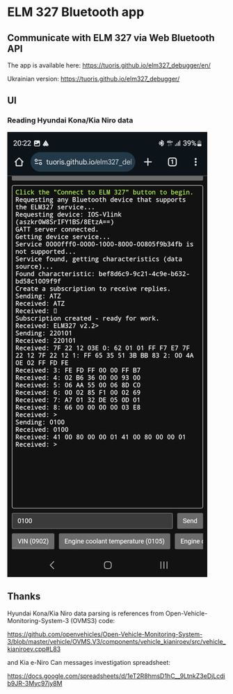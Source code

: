 # ELM 327 Bluetooth app

## Communicate with ELM 327 via Web Bluetooth API

The app is available here: https://tuoris.github.io/elm327_debugger/en/

Ukrainian version: https://tuoris.github.io/elm327_debugger/

## UI

### Reading Hyundai Kona/Kia Niro data

![The ELM 327 Bluetooth app reading Hyundai Kona/Kia Niro data on a smartphone](assets/smartphone-app-screen.png)

## Thanks

Hyundai Kona/Kia Niro data parsing is references from Open-Vehicle-Monitoring-System-3 (OVMS3) code:

https://github.com/openvehicles/Open-Vehicle-Monitoring-System-3/blob/master/vehicle/OVMS.V3/components/vehicle_kianiroev/src/vehicle_kianiroev.cpp#L83

and Kia e-Niro Can messages investigation spreadsheet:

https://docs.google.com/spreadsheets/d/1eT2R8hmsD1hC__9LtnkZ3eDjLcdib9JR-3Myc97jy8M
